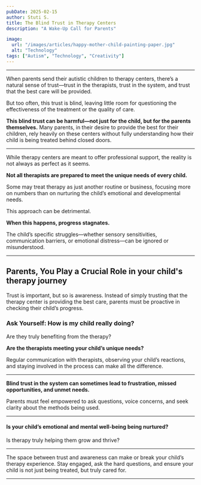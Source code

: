 ```yaml
---
pubDate: 2025-02-15
author: Stuti S.
title: The Blind Trust in Therapy Centers
description: "A Wake-Up Call for Parents"

image:
  url: "/images/articles/happy-mother-child-painting-paper.jpg"
  alt: "Technology"
tags: ["Autism", "Technology", "Creativity"]
---
```

***

When parents send their autistic children to therapy centers, there’s a natural sense of trust—trust in the therapists, trust in the system, and trust that the best care will be provided.

But too often, this trust is blind, leaving little room for questioning the effectiveness of the treatment or the quality of care.

**This blind trust can be harmful—not just for the child, but for the parents themselves.**
Many parents, in their desire to provide the best for their children, rely heavily on these centers without fully understanding how their child is being treated behind closed doors.
***

While therapy centers are meant to offer professional support, the reality is not always as perfect as it seems.

**Not all therapists are prepared to meet the unique needs of every child.**

Some may treat therapy as just another routine or business, focusing more on numbers than on nurturing the child’s emotional and developmental needs.

This approach can be detrimental.

**When this happens, progress stagnates.**

The child’s specific struggles—whether sensory sensitivities, communication barriers, or emotional distress—can be ignored or misunderstood.
***

## Parents, You Play a Crucial Role in your child's therapy journey

Trust is important, but so is awareness.
Instead of simply trusting that the therapy center is providing the best care, parents must be proactive in checking their child’s progress.

### Ask Yourself: How is my child really doing?

Are they truly benefiting from the therapy?

**Are the therapists meeting your child’s unique needs?**

Regular communication with therapists, observing your child’s reactions, and staying involved in the process can make all the difference.
***

**Blind trust in the system can sometimes lead to frustration, missed opportunities, and unmet needs.**

Parents must feel empowered to ask questions, voice concerns, and seek clarity about the methods being used.
***

#### Is your child’s emotional and mental well-being being nurtured?

Is therapy truly helping them grow and thrive?
***

The space between trust and awareness can make or break your child’s therapy experience.
Stay engaged, ask the hard questions, and ensure your child is not just being treated, but truly cared for.
***



